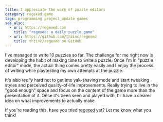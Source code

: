 ```yaml
---
title: I appreciate the work of puzzle editors
category: regexed game
tags: programming project_update games
see_also:
  - url: https://regexed.com
    title: "regexed: a daily puzzle game"
  - url: https://github.com/thzinc/regexed
    title: thzinc/regexed on GitHub
---
```


I've managed to write 10 puzzles so far. The challenge for me right now is developing the habit of making time to write a puzzle. Once I'm in "puzzle editor" mode, the actual thing comes pretty easily and I enjoy the process of writing while playtesting my own attempts at the puzzle.

It's also _really_ hard not to get into yak-shaving mode and start tweaking styles and perceived quality-of-life improvements. Really trying to live in the "good enough" space and focus on the content of the game more than the presentation of it. Once it's been seen and played with, I'll have a clearer idea on what improvements to actually make.

If you're reading this, have you tried [regexed][playtest-link] yet? Let me know what you think!

[playtest-link]: https://regexed.com/spoilers/hashtag-2?utm_source=thzinc&utm_medium=blog&utm_campaign=playtesting

